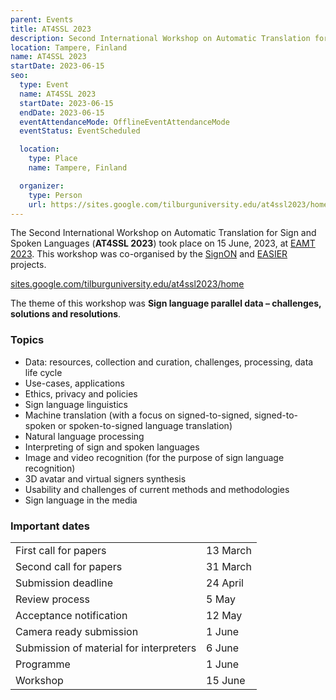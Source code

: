 ```yaml
---
parent: Events
title: AT4SSL 2023
description: Second International Workshop on Automatic Translation for Sign and Spoken Languages
location: Tampere, Finland
name: AT4SSL 2023
startDate: 2023-06-15
seo:
  type: Event
  name: AT4SSL 2023
  startDate: 2023-06-15
  endDate: 2023-06-15
  eventAttendanceMode: OfflineEventAttendanceMode
  eventStatus: EventScheduled

  location:
    type: Place
    name: Tampere, Finland

  organizer:
    type: Person
    url: https://sites.google.com/tilburguniversity.edu/at4ssl2023/home
---
```


The Second International Workshop on Automatic Translation for Sign and Spoken Languages (**AT4SSL 2023**) took place on 15 June, 2023, at [EAMT 2023](eamt2023.md).
This workshop was co-organised by the [SignON](https://signon-project.eu/) and [EASIER](https://www.project-easier.eu/) projects.


[sites.google.com/tilburguniversity.edu/at4ssl2023/home](https://sites.google.com/tilburguniversity.edu/at4ssl2023/home)

The theme of this workshop was **Sign language parallel data – challenges, solutions and resolutions**.

### Topics

- Data: resources, collection and curation, challenges, processing, data life cycle
- Use-cases, applications
- Ethics, privacy and policies
- Sign language linguistics
- Machine translation (with a focus on signed-to-signed, signed-to-spoken or spoken-to-signed language translation)
- Natural language processing
- Interpreting of sign and spoken languages
- Image and video recognition (for the purpose of sign language recognition)
- 3D avatar and virtual signers synthesis
- Usability and challenges of current methods and methodologies
- Sign language in the media


### Important dates

|     |     |
| --- | --- |
| First call for papers | 13 March |
| Second call for papers | 31 March |
| Submission deadline | 24 April |
| Review process | 5 May |
| Acceptance notification | 12 May |
| Camera ready submission | 1 June |
| Submission of material for interpreters | 6 June |
| Programme | 1 June |
| Workshop | 15 June |

